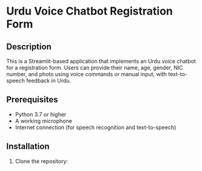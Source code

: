  # Urdu Voice Chatbot Registration Form

## Description
This is a Streamlit-based application that implements an Urdu voice chatbot for a registration form. Users can provide their name, age, gender, NIC number, and photo using voice commands or manual input, with text-to-speech feedback in Urdu.

## Prerequisites
- Python 3.7 or higher
- A working microphone
- Internet connection (for speech recognition and text-to-speech)

## Installation

1. Clone the repository: